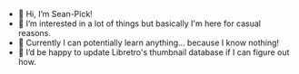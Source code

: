 - 👋 Hi, I’m Sean-Pick!
- 👀 I’m interested in a lot of things but basically I'm here for casual reasons.
- 🌱 Currently I can potentially learn anything... because I know nothing!
- 💞️ I’d be happy to update Libretro's thumbnail database if I can figure out how.
